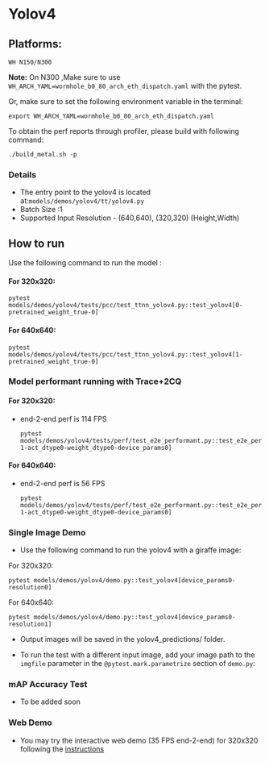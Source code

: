 # Yolov4

## Platforms:
    WH N150/N300
**Note:** On N300 ,Make sure to use `WH_ARCH_YAML=wormhole_b0_80_arch_eth_dispatch.yaml` with the pytest.

Or, make sure to set the following environment variable in the terminal:
```
export WH_ARCH_YAML=wormhole_b0_80_arch_eth_dispatch.yaml
```
To obtain the perf reports through profiler, please build with following command:
```
./build_metal.sh -p
```

### Details

- The entry point to the yolov4 is located at:`models/demos/yolov4/tt/yolov4.py`
- Batch Size :1
- Supported Input Resolution - (640,640), (320,320) (Height,Width)


## How to run
Use the following command to run the model :

#### For 320x320:
```
pytest models/demos/yolov4/tests/pcc/test_ttnn_yolov4.py::test_yolov4[0-pretrained_weight_true-0]
```
#### For 640x640:
```
pytest models/demos/yolov4/tests/pcc/test_ttnn_yolov4.py::test_yolov4[1-pretrained_weight_true-0]
```

### Model performant running with Trace+2CQ

#### For 320x320:
- end-2-end perf is 114 FPS
  ```
  pytest models/demos/yolov4/tests/perf/test_e2e_performant.py::test_e2e_performant[resolution0-1-act_dtype0-weight_dtype0-device_params0]
  ```
#### For 640x640:
- end-2-end perf is 56 FPS
  ```
  pytest models/demos/yolov4/tests/perf/test_e2e_performant.py::test_e2e_performant[resolution1-1-act_dtype0-weight_dtype0-device_params0]
  ```

### Single Image Demo

- Use the following command to run the yolov4 with a giraffe image:

For 320x320:
  ```
  pytest models/demos/yolov4/demo.py::test_yolov4[device_params0-resolution0]
  ```
For 640x640:
  ```
  pytest models/demos/yolov4/demo.py::test_yolov4[device_params0-resolution1]
  ```
- Output images will be saved in the yolov4_predictions/ folder.

- To run the test with a different input image, add your image path to the `imgfile` parameter in the `@pytest.mark.parametrize` section of `demo.py`:

### mAP Accuracy Test
- To be added soon

### Web Demo
- You may try the interactive web demo (35 FPS end-2-end) for 320x320 following the [instructions](https://github.com/tenstorrent/tt-metal/blob/main/models/demos/yolov4/README.md)
